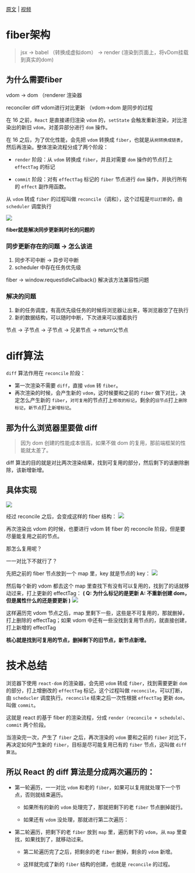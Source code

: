 [原文](https://mp.weixin.qq.com/s/gaASCIVTuUfsM-cVP2teGw) | [视频](https://www.bilibili.com/video/BV1y94y1v7TL?p=10&vd_source=a56b31fb136d9787929c44f3b4e80c4f)

# fiber架构

> jsx -> babel （转换成虚拟dom） -> render (渲染到页面上，将vDom挂载到真实的dom)


## 为什么需要fiber

vdom -> dom （renderer 渲染器

reconciler diff vdom进行对比更新 （vdom->dom 是同步的过程

在 16 之前，`React` 是直接递归渲染 `vdom` 的，`setState` 会触发重新渲染，对比渲染出的新旧 `vdom`，对差异部分进行 `dom` 操作。

在 16 之后，为了优化性能，会先把 `vdom` 转换成 `fiber`，也就是从`树转换成链表`，然后再渲染。整体渲染流程分成了两个阶段：

+ `render` 阶段：从 `vdom` 转换成 `fiber`，并且对需要 `dom` 操作的节点打上 `effectTag` 的标记

+ `commit` 阶段：对有 `effectTag` 标记的 `fiber` 节点进行 `dom` 操作，并执行所有的 `effect` 副作用函数。

从 `vdom` 转成 `fiber` 的过程叫做 `reconcile`（调和），这个过程是`可以打断`的，由 `scheduler` 调度执行

![](https://mmbiz.qpic.cn/mmbiz_png/YprkEU0TtGia49G3hLkgib7WZRTknfVcHxFVjTaCtiarwdPICicZXgttRTkbEYyuJup25qz6x6A29Phd2m0ltzWzLQ/640?wx_fmt=png&wxfrom=5&wx_lazy=1&wx_co=1)

**fiber就是解决同步更新耗时长的问题的**

### 同步更新存在的问题 -> 怎么该进

1. 同步不可中断 -> 异步可中断
2. scheduler 中存在任务优先级

fiber -> window.requestIdleCallback()  解决该方法兼容性问题

### 解决的问题

1. 新的任务调度，有高优先级任务的时候将浏览器让出来，等浏览器空了在执行
2. 新的数据结构，可以随时中断，下次进来可以接着执行

节点 -> 子节点 -> 子节点 -> 兄弟节点 -> return父节点

# diff算法

`diff` 算法作用在 `reconcile` 阶段：

+ 第一次渲染不需要 `diff`，直接 `vdom` 转 `fiber`。
+ 再次渲染的时候，会产生新的 `vdom`，这时候要和之前的 `fiber` 做下对比，决定怎么产生新的 `fiber`，`对可复用`的节点打上`修改的标记`，剩余的`旧节点`打上`删除标记`，`新节点`打上`新增标记`。


## 那为什么浏览器里要做 diff

> 因为 dom 创建的性能成本很高，如果不做 dom 的复用，那前端框架的性能就太差了。

diff 算法的目的就是对比两次渲染结果，找到可复用的部分，然后剩下的该删除删除，该新增新增。


## 具体实现

![](https://mmbiz.qpic.cn/mmbiz_png/YprkEU0TtGia49G3hLkgib7WZRTknfVcHxQVZNePSrAlibFAPiaqyZJ1Vc9FBF8K6bYHFXvhbFjZrgZZTMl2NjxzbA/640?wx_fmt=png&wxfrom=5&wx_lazy=1&wx_co=1)

经过 reconcile 之后，会变成这样的 fiber 结构：
![](https://mmbiz.qpic.cn/mmbiz_png/YprkEU0TtGia49G3hLkgib7WZRTknfVcHxVOqy9MaicwQVg5EHOuia4DWPfAwfDHR5omhiaEPvLMgqiclNfDG7JzAkMA/640?wx_fmt=png&wxfrom=5&wx_lazy=1&wx_co=1)

再次渲染出 vdom 的时候，也要进行 vdom 转 fiber 的 reconcile 阶段，但是要尽量能复用之前的节点。

那怎么复用呢？

一一对比下不就行了？

先把之前的 fiber 节点放到一个 map 里，key 就是节点的 key：
![](https://mmbiz.qpic.cn/mmbiz_png/YprkEU0TtGia49G3hLkgib7WZRTknfVcHxlXT4A3AJ0tLwzyj0A9Z59icYq7t3ghOaQRpAkZf6bVDqiaDWbOdeicd4Q/640?wx_fmt=png&wxfrom=5&wx_lazy=1&wx_co=1)

然后每个新的 vdom 都去这个 map 里查找下有没有可以复用的，找到了的话就移动过来，打上更新的 effectTag：
**( Q: 为什么标记的是更新 A: 不重新创建 dom，但是属性什么的还是要更新 )**
![](https://mmbiz.qpic.cn/mmbiz_png/YprkEU0TtGia49G3hLkgib7WZRTknfVcHxgkuiadXV8hibicEF8WRL6ucwjSz1Pzsk543umgneibB3AKrq3X9ZdQcv7Q/640?wx_fmt=png&wxfrom=5&wx_lazy=1&wx_co=1)

这样遍历完 vdom 节点之后，map 里剩下一些，这些是不可复用的，那就删掉，打上删除的 effectTag；如果 vdom 中还有一些没找到复用节点的，就直接创建，打上新增的 effectTag

**核心就是找到可复用的节点，删掉剩下的旧节点，新节点新增。**

# 技术总结

浏览器下使用 `react-dom` 的渲染器，会先把 `vdom` 转成 `fiber`，找到需要更新 `dom` 的部分，打上增删改的 `effectTag` 标记，这个过程叫做 `reconcile`，可以打断，由 `scheducler` 调度执行。`reconcile` 结束之后一次性根据 `effectTag` 更新 `dom`，叫做 `commit`。

这就是 react 的基于 fiber 的渲染流程，分成 `render（reconcile + schedule）`、`commit` 两个阶段。

当渲染完一次，产生了 `fiber` 之后，再次渲染的 `vdom` 要和之前的 `fiber` 对比下，再决定如何产生新的 `fiber`，目标是尽可能复用已有的 `fiber` 节点，这叫做 `diff 算法`。

## 所以 React 的 diff 算法是分成两次遍历的：

+ 第一轮遍历，一一对比 `vdom` 和老的 `fiber`，如果可以复用就处理下一个节点，否则就结束遍历。

    + 如果所有的新的 `vdom` 处理完了，那就把剩下的老 `fiber` 节点删掉就行。

    + 如果还有 `vdom` 没处理，那就进行第二次遍历：

+ 第二轮遍历，把剩下的老 `fiber` 放到 `map` 里，遍历剩下的 `vdom`，从 `map` 里查找，如果找到了，就移动过来。 

    + 第二轮遍历完了之后，把剩余的老 `fiber` 删掉，剩余的 `vdom` 新增。

    + 这样就完成了新的 `fiber` 结构的创建，也就是 `reconcile` 的过程。